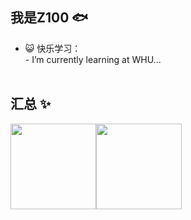 ## 我是Z100 🐟

- 😺 快乐学习：<br/>-   I’m currently learning at WHU...<br/>
<br/><!--**Mayandev/Mayandev** is a ✨ _special_ ✨ repository because its `README.md` (this file) appears on your GitHub profile.
<br/>Here are some ideas to get you started:
<br/>-   I’m currently working on ...<br/>-   I’m currently learning ...<br/>-   I’m looking to collaborate on ...<br/>-   I’m looking for help with ...<br/>-   Ask me about ...<br/>-   How to reach me: ...<br/>-   Pronouns: ...<br/>- ⚡ Fun fact: ...<br/>-->


## 汇总 ✨

<img align="" height="137px" src="https://github-readme-stats.vercel.app/api?username=ZhangZ100&hide_title=true&hide_border=true&show_icons=true&include_all_commits=true&line_height=21&bg_color=0,EC6C6C,FFD479,FFFC79,73FA79&theme=graywhite&locale=cn" /><img align="" height="137px" src="https://github-readme-stats.vercel.app/api/top-langs/?username=ZhangZ100&hide_title=true&hide_border=true&layout=compact&bg_color=0,73FA79,73FDFF,D783FF&theme=graywhite&locale=cn" />
